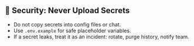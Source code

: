## 🚨 Security: Never Upload Secrets
- Do not copy secrets into config files or chat.
- Use `.env.example` for safe placeholder variables.
- If a secret leaks, treat it as an incident: rotate, purge history, notify
  team.
